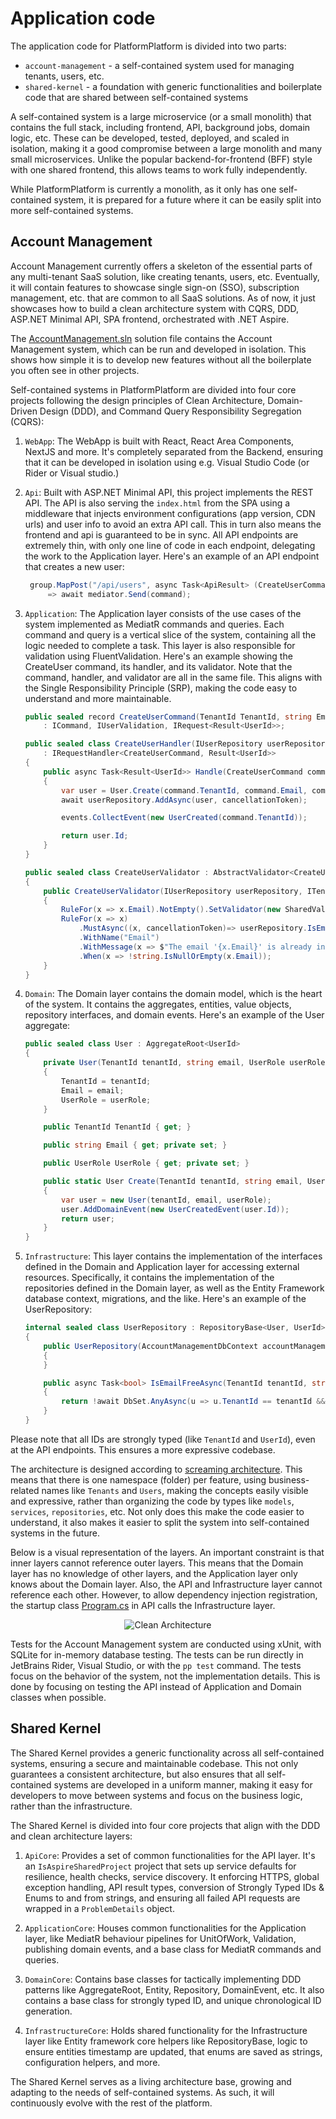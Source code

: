# Application code

The application code for PlatformPlatform is divided into two parts:

-   `account-management` - a self-contained system used for managing tenants, users, etc.
-   `shared-kernel` - a foundation with generic functionalities and boilerplate code that are shared between self-contained systems

A self-contained system is a large microservice (or a small monolith) that contains the full stack, including frontend, API, background jobs, domain logic, etc. These can be developed, tested, deployed, and scaled in isolation, making it a good compromise between a large monolith and many small microservices. Unlike the popular backend-for-frontend (BFF) style with one shared frontend, this allows teams to work fully independently.

While PlatformPlatform is currently a monolith, as it only has one self-contained system, it is prepared for a future where it can be easily split into more self-contained systems.

## Account Management

Account Management currently offers a skeleton of the essential parts of any multi-tenant SaaS solution, like creating tenants, users, etc. Eventually, it will contain features to showcase single sign-on (SSO), subscription management, etc. that are common to all SaaS solutions. As of now, it just showcases how to build a clean architecture system with CQRS, DDD, ASP.NET Minimal API, SPA frontend, orchestrated with .NET Aspire.

The [AccountManagement.sln](/application/account-management/AccountManagement.sln) solution file contains the Account Management system, which can be run and developed in isolation. This shows how simple it is to develop new features without all the boilerplate you often see in other projects.

Self-contained systems in PlatformPlatform are divided into four core projects following the design principles of Clean Architecture, Domain-Driven Design (DDD), and Command Query Responsibility Segregation (CQRS):

1. `WebApp`: The WebApp is built with React, React Area Components, NextJS and more. It's completely separated from the Backend, ensuring that it can be developed in isolation using e.g. Visual Studio Code (or Rider or Visual studio.)

2. `Api`: Built with ASP.NET Minimal API, this project implements the REST API. The API is also serving the `index.html` from the SPA using a middleware that injects environment configurations (app version, CDN urls) and user info to avoid an extra API call. This in turn also means the frontend and api is guaranteed to be in sync. All API endpoints are extremely thin, with only one line of code in each endpoint, delegating the work to the Application layer. Here's an example of an API endpoint that creates a new user:

    ```csharp
     group.MapPost("/api/users", async Task<ApiResult> (CreateUserCommand command, ISender mediator)
         => await mediator.Send(command);
    ```

3. `Application`: The Application layer consists of the use cases of the system implemented as MediatR commands and queries. Each command and query is a vertical slice of the system, containing all the logic needed to complete a task. This layer is also responsible for validation using FluentValidation. Here's an example showing the CreateUser command, its handler, and its validator. Note that the command, handler, and validator are all in the same file. This aligns with the Single Responsibility Principle (SRP), making the code easy to understand and more maintainable.

    ```csharp
    public sealed record CreateUserCommand(TenantId TenantId, string Email, UserRole UserRole)
        : ICommand, IUserValidation, IRequest<Result<UserId>>;

    public sealed class CreateUserHandler(IUserRepository userRepository, ITelemetryEventsCollector events)
        : IRequestHandler<CreateUserCommand, Result<UserId>>
    {
        public async Task<Result<UserId>> Handle(CreateUserCommand command, CancellationToken cancellationToken)
        {
            var user = User.Create(command.TenantId, command.Email, command.UserRole);
            await userRepository.AddAsync(user, cancellationToken);

            events.CollectEvent(new UserCreated(command.TenantId));

            return user.Id;
        }
    }

    public sealed class CreateUserValidator : AbstractValidator<CreateUserCommand>
    {
        public CreateUserValidator(IUserRepository userRepository, ITenantRepository tenantRepository)
        {
            RuleFor(x => x.Email).NotEmpty().SetValidator(new SharedValidations.Email());
            RuleFor(x => x)
                .MustAsync((x, cancellationToken)=> userRepository.IsEmailFreeAsync(x.TenantId, x.Email, cancellationToken))
                .WithName("Email")
                .WithMessage(x => $"The email '{x.Email}' is already in use by another user on this tenant.")
                .When(x => !string.IsNullOrEmpty(x.Email));
        }
    }
    ```

4. `Domain`: The Domain layer contains the domain model, which is the heart of the system. It contains the aggregates, entities, value objects, repository interfaces, and domain events. Here's an example of the User aggregate:

    ```csharp
    public sealed class User : AggregateRoot<UserId>
    {
        private User(TenantId tenantId, string email, UserRole userRole) : base(UserId.NewId())
        {
            TenantId = tenantId;
            Email = email;
            UserRole = userRole;
        }

        public TenantId TenantId { get; }

        public string Email { get; private set; }

        public UserRole UserRole { get; private set; }

        public static User Create(TenantId tenantId, string email, UserRole userRole)
        {
            var user = new User(tenantId, email, userRole);
            user.AddDomainEvent(new UserCreatedEvent(user.Id));
            return user;
        }
    }
    ```

5. `Infrastructure`: This layer contains the implementation of the interfaces defined in the Domain and Application layer for accessing external resources. Specifically, it contains the implementation of the repositories defined in the Domain layer, as well as the Entity Framework database context, migrations, and the like. Here's an example of the UserRepository:

    ```csharp
    internal sealed class UserRepository : RepositoryBase<User, UserId>, IUserRepository
    {
        public UserRepository(AccountManagementDbContext accountManagementDbContext) : base(accountManagementDbContext)
        {
        }

        public async Task<bool> IsEmailFreeAsync(TenantId tenantId, string email, CancellationToken cancellationToken)
        {
            return !await DbSet.AnyAsync(u => u.TenantId == tenantId && u.Email == email, cancellationToken);
        }
    }
    ```

Please note that all IDs are strongly typed (like `TenantId` and `UserId`), even at the API endpoints. This ensures a more expressive codebase.

The architecture is designed according to [screaming architecture](https://blog.cleancoder.com/uncle-bob/2011/09/30/Screaming-Architecture.html). This means that there is one namespace (folder) per feature, using business-related names like `Tenants` and `Users`, making the concepts easily visible and expressive, rather than organizing the code by types like `models`, `services`, `repositories`, etc. Not only does this make the code easier to understand, it also makes it easier to split the system into self-contained systems in the future.

Below is a visual representation of the layers. An important constraint is that inner layers cannot reference outer layers. This means that the Domain layer has no knowledge of other layers, and the Application layer only knows about the Domain layer. Also, the API and Infrastructure layer cannot reference each other. However, to allow dependency injection registration, the startup class [Program.cs](/application/account-management/Api/Program.cs) in API calls the Infrastructure layer.

<p align="center">
  <img src="https://platformplatformgithub.blob.core.windows.net/CleanArchitecture.png" alt="Clean Architecture">
</p>

Tests for the Account Management system are conducted using xUnit, with SQLite for in-memory database testing. The tests can be run directly in JetBrains Rider, Visual Studio, or with the `pp test` command. The tests focus on the behavior of the system, not the implementation details. This is done by focusing on testing the API instead of Application and Domain classes when possible.

## Shared Kernel

The Shared Kernel provides a generic functionality across all self-contained systems, ensuring a secure and maintainable codebase. This not only guarantees a consistent architecture, but also ensures that all self-contained systems are developed in a uniform manner, making it easy for developers to move between systems and focus on the business logic, rather than the infrastructure.

The Shared Kernel is divided into four core projects that align with the DDD and clean architecture layers:

1. `ApiCore`: Provides a set of common functionalities for the API layer. It's an `IsAspireSharedProject` project that sets up service defaults for resilience, health checks, service discovery. It enforcing HTTPS, global exception handling, API result types, conversion of Strongly Typed IDs & Enums to and from strings, and ensuring all failed API requests are wrapped in a `ProblemDetails` object.

2. `ApplicationCore`: Houses common functionalities for the Application layer, like MediatR behaviour pipelines for UnitOfWork, Validation, publishing domain events, and a base class for MediatR commands and queries.

3. `DomainCore`: Contains base classes for tactically implementing DDD patterns like AggregateRoot, Entity, Repository, DomainEvent, etc. It also contains a base class for strongly typed ID, and unique chronological ID generation.

4. `InfrastructureCore`: Holds shared functionality for the Infrastructure layer like Entity framework core helpers like RepositoryBase, logic to ensure entities timestamp are updated, that enums are saved as strings, configuration helpers, and more.

The Shared Kernel serves as a living architecture base, growing and adapting to the needs of self-contained systems. As such, it will continuously evolve with the rest of the platform.
